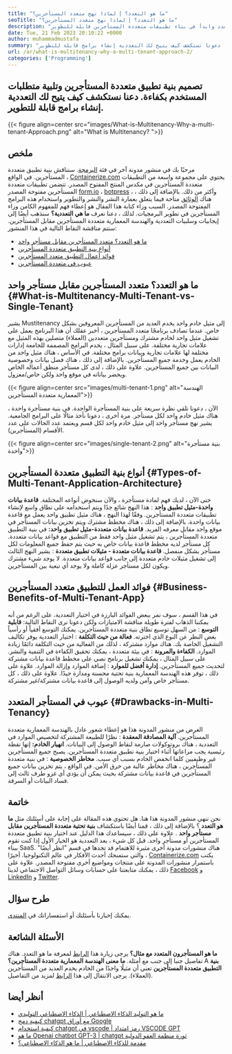```yaml
---
title: "ما هو التعدد؟ | لماذا نهج متعدد المستأجرين؟" 
seoTitle: "ما هو التعدد؟ | لماذا نهج متعدد المستأجرين؟" 
description: "ما هو التعدد؟ اتبع منشور المدونة هذا لمعرفة المفهوم الفعلي وراء المستأجر المتعدد وابدأ في بناء تطبيقات متعددة المستأجرين قابلة للتطوير." 
date: Tue, 21 Feb 2023 20:10:22 +0000
author: muhammadmustafa
summary: "صمم بنية تطبيق متعددة المستأجرين وتلبية متطلبات المستخدم بكفاءة. دعونا نستكشف كيف يتيح لك التعددية إنشاء برامج قابلة للتطوير." 
url: /ar/what-is-multitenancy-why-a-multi-tenant-approach-2/
categories: ['Programming']
---
```


## تصميم بنية تطبيق متعددة المستأجرين وتلبية متطلبات المستخدم بكفاءة. دعنا نستكشف كيف يتيح لك التعددية إنشاء برامج قابلة للتطوير.

{{< figure align=center src="images/What-is-Multitenancy-Why-a-multi-tenant-Approach.png" alt="What is Multitenancy? ">}}


## ملخص
مرحبًا بك في منشور مدونة آخر في فئة [البرمجة][1]. سنناقش بنية تطبيق متعددة المستأجرين. في الواقع ، [Containerize.com][2] يحتوي على مجموعة واسعة من التطبيقات متعددة المستأجرين في مكدس المنتج المفتوح المصدر. تتضمن تطبيقات متعددة المستأجرين مفتوحة المصدر [form.io][3] ، [botpress][4] ، وأكثر من ذلك. بالإضافة إلى ذلك ، هناك [الوثائق][5] متاحة فيما يتعلق بعمارة النشر والنشر والتطوير واستخدام هذه البرامج المفتوحة المصدر. السبب وراء كتابة هذا المقال هو إعطاء فهم للمفهوم الكامن وراء المستأجرين في تطوير البرمجيات. لذلك ، دعنا نعرف  **ما هي التعددية؟**  سنذهب أيضًا إلى إيجابيات وسلبيات التعددية والهندسة المعمارية متعددة المستأجرين مقابل المستأجرين.
ستتم مناقشة النقاط التالية في هذا المنشور:
  * [ما هو التعدد؟ متعدد المستأجرين مقابل مستأجر واحد][6]
  * [أنواع بنية التطبيق متعددة المستأجرين][7]
  * [فوائد أعمال التطبيق متعدد المستأجرين][8]
  * [عيوب في متعددة المستأجرين][9]

## ما هو التعدد؟ متعدد المستأجرين مقابل مستأجر واحد {#What-is-Multitenancy-Multi-Tenant-vs-Single-Tenant}

يشير Mustitenancy إلى مثيل خادم واحد يخدم العديد من المستأجرين المعروفين بشكل خاص. عندما تصادف برنامجًا متعدد المستأجرين ، أخبر عقلك أن هذا البرنامج يعمل على تشغيل مثيل واحد لخادم مشترك ومستأجرين متعددين (العملاء) متصلين بهذه المثيل مع علامات تجارية مختلفة.
على سبيل المثال ، يخدم البرامج المصممة للجامعة إدارات مختلفة لها علامات تجارية وبيانات برامج مختلفة. في الأساس ، هناك مثيل واحد من الخادم يعمل وخدمة جميع المستأجرين. بالإضافة إلى ذلك ، هناك فصل بيانات وخصوصية البيانات بين جميع المستأجرين. علاوة على ذلك ، لدى كل مستأجر منطق أعماله الخاص ويحضر بياناته في موقع واحد ولكن خاص/معزول.

{{< figure align=center src="images/multi-tenant-1.png" alt="الهندسة المعمارية متعددة المستأجرين">}}

الآن ، دعونا نلقي نظرة سريعة على بنية المستأجرة الواحدة. في بنية مستأجرة واحدة ، هناك مثيل خادم واحد لكل مستأجر. مرة أخرى ، دعونا نأخذ مثالًا على البرامج الجامعية. يشير نهج مستأجر واحد إلى مثيل خادم واحد لكل قسم ويعتمد عدد الحالات على عدد الأقسام (المستأجرين).

{{< figure align=center src="images/single-tenant-2.png" alt="بنية مستأجرة واحدة">}}


## أنواع بنية التطبيق متعددة المستأجرين {#Types-of-Multi-Tenant-Application-Architecture}

حتى الآن ، لديك فهم لمادة مستأجرة ، والآن سنخوض أنواعه المختلفة.
 **قاعدة بيانات واحدة-مثيل تطبيق واحد** : هذا النهج شائع جدًا ويتم استخدامه على نطاق واسع لإنشاء تطبيقات متعددة المستأجرين. وفقًا لهذا النهج ، هناك مثيل تطبيق واحد يعمل مع قاعدة بيانات واحدة. بالإضافة إلى ذلك ، هناك مخطط مشترك ويتم تخزين بيانات المستأجر في موقع واحد مقابل معرفه الفريد.
 **قاعدة بيانات متعددة-مثيل تطبيق واحد:**  في بنية التطبيق متعددة المستأجرين ، يتم تشغيل مثيل واحد فقط من التطبيق مع قواعد بيانات متعددة. كل مستأجر لديه مخطط قاعدة بيانات خاص به حيث يتم حفظ جميع المعلومات لكل مستأجر بشكل منفصل.
 **قاعدة بيانات متعددة - مثيلات تطبيق متعددة** : يشير النهج الثالث إلى تشغيل مثيلات خادم متعددة إلى جانب قواعد بيانات متعددة. لا يوجد شيء مشترك ويكون لكل مستأجر عزلة كاملة ولا يوجد أي تبعية بين المستأجرين.

## فوائد العمل للتطبيق متعدد المستأجرين {#Business-Benefits-of-Multi-Tenant-App}

في هذا القسم ، سوف نمر ببعض الفوائد البارزة في اختيار التعددية. على الرغم من أنه يمكننا الذهاب لفترة طويلة مناقشة الامتيازات ولكن دعونا نرى النقاط التالية:
 **قابلية التوسع** : من السهل توسيع نطاق بنية متعددة المستأجرين. يمكنك التوسع أفقياً أو رأسياً بغض النظر عن النوع الذي اخترته.
 **فعالة من حيث التكلفة** : اختيار التعددية يوفر تكاليف التشغيل الخاصة بك. هناك موارد مشتركة ، لذلك من الفعالية من حيث التكلفة دائمًا زيادة الموارد.
 **الكفاءة والمرونة** : في بيئة متعددة ، يمكنك تحقيق الكفاءة في التنمية والنشر. على سبيل المثال ، يمكنك تشغيل برنامج نصي على مخطط قاعدة بيانات مشتركة لتحديث جميع المستأجرين.
 **إدارة أفضل للموارد** : إضافة الموارد وإزالة الموارد. علاوة على ذلك ، توفر هذه الهندسة المعمارية بنية تحتية محسنة ومدارة جيدًا. علاوة على ذلك ، كل مستأجر خاص وآمن ولديه الوصول إلى قاعدة بيانات مشتركة/غير مشتركة.

## عيوب في المستأجر المتعدد {#Drawbacks-in-Multi-Tenancy}

الغرض من منشور المدونة هذا هو إعطاء شعور عادل بالهندسة المعمارية متعددة المستأجرين.
 **آلية المصادقة المعقدة** : نظرًا للطبيعة المشتركة لتخصيص الموارد في التعددية ، هناك بروتوكولات صارمة لنقاط الوصول إلى البيانات.
 **انهيار الخادم:**  إنها نقطة رئيسية يجب مراعاتها أثناء اختيار بنية تطبيق متعددة المستأجرين. يصبح جميع المستأجرين غير وظيفيين كلما انخفض الخادم بسبب أي سبب.
 **مخاطر الخصوصية** : في بنية متعددة المستأجرين ، هناك مخاطر عالية من خرق الأمن. في الواقع ، يتم تخزين بيانات جميع المستأجرين في قاعدة بيانات مشتركة بحيث يمكن أن يؤدي أي غزو طرف ثالث إلى فساد البيانات أو السرقة.

## خاتمة
نحن ننهي منشور المدونة هذا هنا. هل تحتوي هذه المقالة على إجابة على أسئلتك مثل  **ما هو التعدد** ؟ بالإضافة إلى ذلك ، قمنا أيضًا باستكشاف **بنية تحتية متعددة المستأجرين مقابل مستأجر واحد**  . علاوة على ذلك ، سيساعدك هذا الدليل عند اختيار بنية تطبيق متعددة المستأجرين أو مستأجر واحد. قبل كل شيء ، يعد التعددية هو الخيار الأول إذا كنت تقوم ببناء SaaS. هناك منشورات مدونة أخرى مثيرة للاهتمام قد تجدها في قسم "انظر أيضًا" والتي ستمنحك أحدث الأفكار في عالم التكنولوجيا.
أخيرًا ، [Containerize.com][2] يكتب باستمرار منشورات المدونة على منتجات ومواضيع أخرى مفتوحة المصدر. علاوة على ذلك ، يمكنك متابعتنا على حسابات وسائل التواصل الاجتماعي لدينا [Facebook][10] و [LinkedIn][11] و [Twitter][12].

## طرح سؤال
يمكنك إخبارنا بأسئلتك أو استفساراتك في [المنتدى][13].

## الأسئلة الشائعة
 **ما هو المستأجرون المتعدد مع مثال؟** 
يرجى زيارة هذا [الرابط][6] لمعرفة ما هو التعدد. هناك تفاصيل جنبا إلى جنب مع أمثلة.
 **ما معنى الهندسة المعمارية متعددة المستأجرين؟** 
A  **بنية التطبيق متعددة المستأجرين**  تعني أن مثيلًا واحدًا من الخادم يخدم العديد من المستأجرين (العملاء). يرجى الانتقال إلى هذا [الرابط][7] لمزيد من التفاصيل.

## أنظر أيضا
  * [ما هو التوليد الذكاء الاصطناعي | الذكاء الاصطناعي التوليدي][14]
  * [كيفية دمج chatgpt مع أوراق Google][15]
  * [كيفية استخدام chatgpt في vscode | رمز امتداد VSCODE GPT][16]
  * [ما هو Openai chatbot GPT-3 | chatgpt ثورة منظمة العفو الدولية][17]
  * [مقدمة للذكاء الاصطناعي | ما هو الذكاء الاصطناعي؟][18]



 [1]: https://blog.containerize.com/category/programming/
 [2]: https://www.containerize.com/
 [3]: https://products.containerize.com/form/formio/
 [4]: https://products.containerize.com/live-chat/botpress/
 [5]: https://products.containerize.com/
 [6]: #What-is-Multitenancy-Multi-Tenant-vs-Single-Tenant
 [7]: #Types-of-Multi-Tenant-Application-Architecture
 [8]: #Business-Benefits-of-Multi-Tenant-App
 [9]: #Drawbacks-in-Multi-Tenancy
 [10]: https://web.facebook.com/containerize
 [11]: https://www.linkedin.com/company/containerize/
 [12]: https://twitter.com/containerize_co
 [13]: https://forum.containerize.com/
 [14]: https://blog.containerize.com/artificial-intelligence/what-is-generative-ai-generative-artificial-intelligence/
 [15]: https://blog.containerize.com/artificial-intelligence/integrate-chatgpt-with-google-sheets/
 [16]: https://blog.containerize.com/artificial-intelligence/how-to-use-chatgpt-in-vscode-the-vscode-extension-codegpt/
 [17]: https://blog.containerize.com/artificial-intelligence/what-is-openai-chatbot-gpt-3-chatgpt-an-ai-revolution/
 [18]: https://blog.containerize.com/artificial-intelligence/an-introduction-to-artificial-intelligence-what-is-ai/
